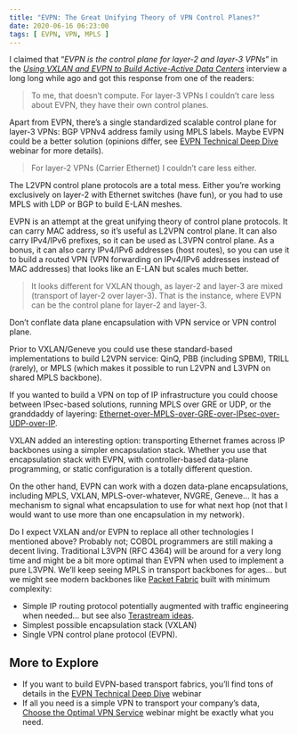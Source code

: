 ```yaml
---
title: "EVPN: The Great Unifying Theory of VPN Control Planes?"
date: 2020-06-16 06:23:00
tags: [ EVPN, VPN, MPLS ]
---
```

I claimed that “*EVPN is the control plane for layer-2 and layer-3 VPNs*” in the *[Using VXLAN and EVPN to Build Active-Active Data Centers](https://blog.ipspace.net/2018/11/interview-active-active-data-centers.html)* interview a long long while ago and got this response from one of the readers:

> To me, that doesn’t compute. For layer-3 VPNs I couldn’t care less about EVPN, they have their own control planes.

Apart from EVPN, there’s a single standardized scalable control plane for layer-3 VPNs: BGP VPNv4 address family using MPLS labels. Maybe EVPN could be a better solution (opinions differ, see [EVPN Technical Deep Dive](https://www.ipspace.net/EVPN_Technical_Deep_Dive) webinar for more details).
<!--more-->
> For layer-2 VPNs (Carrier Ethernet) I couldn’t care less either.

The L2VPN control plane protocols are a total mess. Either you’re working exclusively on layer-2 with Ethernet switches (have fun), or you had to use MPLS with LDP or BGP to build E-LAN meshes.

EVPN is an attempt at the great unifying theory of control plane protocols. It can carry MAC address, so it’s useful as L2VPN control plane. It can also carry IPv4/IPv6 prefixes, so it can be used as L3VPN control plane. As a bonus, it can also carry IPv4/IPv6 addresses (host routes), so you can use it to build a routed VPN (VPN forwarding on IPv4/IPv6 addresses instead of MAC addresses) that looks like an E-LAN but scales much better.

> It looks different for VXLAN though, as layer-2 and layer-3 are mixed (transport of layer-2 over layer-3). That is the instance, where EVPN can be the control plane for layer-2 and layer-3.

Don’t conflate data plane encapsulation with VPN service or VPN control plane.

Prior to VXLAN/Geneve you could use these standard-based implementations to build L2VPN service: QinQ, PBB (including SPBM), TRILL (rarely), or MPLS (which makes it possible to run L2VPN and L3VPN on shared MPLS backbone).

If you wanted to build a VPN on top of IP infrastructure you could choose between IPsec-based solutions, running MPLS over GRE or UDP, or the granddaddy of layering: [Ethernet-over-MPLS-over-GRE-over-IPsec-over-UDP-over-IP](https://blog.ipspace.net/2011/03/mplsvpn-over-gre-over-ipsec-does-it.html).

VXLAN added an interesting option: transporting Ethernet frames across IP backbones using a simpler encapsulation stack. Whether you use that encapsulation stack with EVPN, with controller-based data-plane programming, or static configuration is a totally different question.

On the other hand, EVPN can work with a dozen data-plane encapsulations, including MPLS, VXLAN, MPLS-over-whatever, NVGRE, Geneve… It has a mechanism to signal what encapsulation to use for what next hop (not that I would want to use more than one encapsulation in my network).

Do I expect VXLAN and/or EVPN to replace all other technologies I mentioned above? Probably not; COBOL programmers are still making a decent living. Traditional L3VPN (RFC 4364) will be around for a very long time and might be a bit more optimal than EVPN when used to implement a pure L3VPN. We’ll keep seeing MPLS in transport backbones for ages… but we might see modern backbones like [Packet Fabric](https://blog.ipspace.net/2017/06/packet-fabric-on-software-gone-wild.html) built with minimum complexity:

* Simple IP routing protocol potentially augmented with traffic engineering when needed… but see also [Terastream ideas](https://blog.ipspace.net/2013/11/deutsche-telekom-terastream-designed.html).
* Simplest possible encapsulation stack (VXLAN)
* Single VPN control plane protocol (EVPN).

## More to Explore

* If you want to build EVPN-based transport fabrics, you’ll find tons of details in the [EVPN Technical Deep Dive](https://www.ipspace.net/EVPN_Technical_Deep_Dive) webinar
* If all you need is a simple VPN to transport your company’s data, [Choose the Optimal VPN Service](https://www.ipspace.net/Choose_the_Optimal_VPN_Service) webinar might be exactly what you need.
